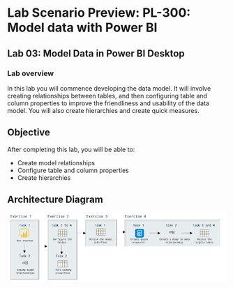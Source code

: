# Lab Scenario Preview: PL-300: Model data with Power BI

## Lab 03: Model Data in Power BI Desktop

### Lab overview

In this lab you will commence developing the data model. It will involve creating relationships between tables, and then configuring table and column properties to improve the friendliness and usability of the data model. You will also create hierarchies and create quick measures. 

## Objective
  
After completing this lab, you will be able to: 

- Create model relationships
- Configure table and column properties
- Create hierarchies

## Architecture Diagram

  ![](media/Mod3.png)
